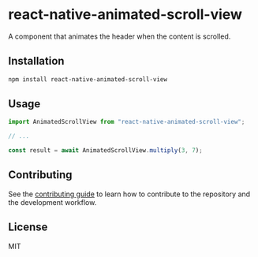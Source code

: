 # react-native-animated-scroll-view

A component that animates the header when the content is scrolled.

## Installation

```sh
npm install react-native-animated-scroll-view
```

## Usage

```js
import AnimatedScrollView from "react-native-animated-scroll-view";

// ...

const result = await AnimatedScrollView.multiply(3, 7);
```

## Contributing

See the [contributing guide](CONTRIBUTING.md) to learn how to contribute to the repository and the development workflow.

## License

MIT
